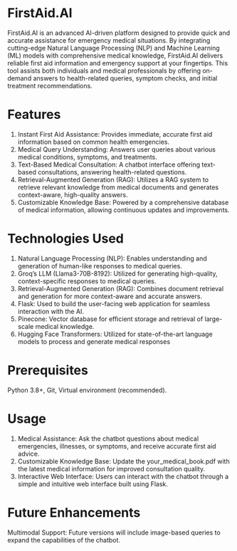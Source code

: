 # FirstAid.AI
FirstAid.AI is an advanced AI-driven platform designed to provide quick and accurate assistance for emergency medical situations. By integrating cutting-edge Natural Language Processing (NLP) and Machine Learning (ML) models with comprehensive medical knowledge, FirstAid.AI delivers reliable first aid information and emergency support at your fingertips. This tool assists both individuals and medical professionals by offering on-demand answers to health-related queries, symptom checks, and initial treatment recommendations.

# Features
1. Instant First Aid Assistance: Provides immediate, accurate first aid information based on common health emergencies.
2. Medical Query Understanding: Answers user queries about various medical conditions, symptoms, and treatments.
3. Text-Based Medical Consultation: A chatbot interface offering text-based consultations, answering health-related questions.
4. Retrieval-Augmented Generation (RAG): Utilizes a RAG system to retrieve relevant knowledge from medical documents and generates context-aware, high-quality answers.
5. Customizable Knowledge Base: Powered by a comprehensive database of medical information, allowing continuous updates and improvements.

# Technologies Used
1. Natural Language Processing (NLP): Enables understanding and generation of human-like responses to medical queries.
2. Groq’s LLM (Llama3-70B-8192): Utilized for generating high-quality, context-specific responses to medical queries.
3. Retrieval-Augmented Generation (RAG): Combines document retrieval and generation for more context-aware and accurate answers.
4. Flask: Used to build the user-facing web application for seamless interaction with the AI.
5. Pinecone: Vector database for efficient storage and retrieval of large-scale medical knowledge.
6. Hugging Face Transformers: Utilized for state-of-the-art language models to process and generate medical responses

# Prerequisites
Python 3.8+,
 Git,
 Virtual environment (recommended).

# Usage
1. Medical Assistance: Ask the chatbot questions about medical emergencies, illnesses, or symptoms, and receive accurate first aid advice.
2. Customizable Knowledge Base: Update the your_medical_book.pdf with the latest medical information for improved consultation quality.
3. Interactive Web Interface: Users can interact with the chatbot through a simple and intuitive web interface built using Flask.

# Future Enhancements
Multimodal Support: Future versions will include image-based queries to expand the capabilities of the chatbot.
